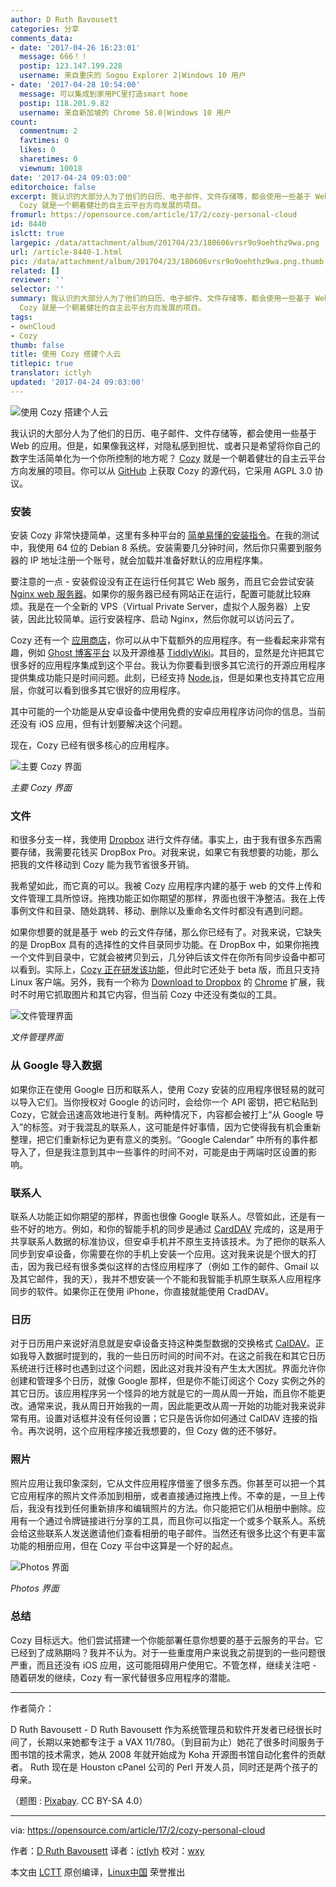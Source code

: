 ```yaml
---
author: D Ruth Bavousett
categories: 分享
comments_data:
- date: '2017-04-26 16:23:01'
  message: 666！！
  postip: 123.147.199.228
  username: 来自重庆的 Sogou Explorer 2|Windows 10 用户
- date: '2017-04-28 10:54:00'
  message: 可以集成到家用PC里打造smart home
  postip: 118.201.9.82
  username: 来自新加坡的 Chrome 58.0|Windows 10 用户
count:
  commentnum: 2
  favtimes: 0
  likes: 0
  sharetimes: 0
  viewnum: 10018
date: '2017-04-24 09:03:00'
editorchoice: false
excerpt: 我认识的大部分人为了他们的日历、电子邮件、文件存储等，都会使用一些基于 Web 的应用。但是，如果像我这样，对隐私感到担忧、或者只是希望将你自己的数字生活简单化为一个你所控制的地方呢？
  Cozy 就是一个朝着健壮的自主云平台方向发展的项目。
fromurl: https://opensource.com/article/17/2/cozy-personal-cloud
id: 8440
islctt: true
largepic: /data/attachment/album/201704/23/180606vrsr9o9oehthz9wa.png
url: /article-8440-1.html
pic: /data/attachment/album/201704/23/180606vrsr9o9oehthz9wa.png.thumb.jpg
related: []
reviewer: ''
selector: ''
summary: 我认识的大部分人为了他们的日历、电子邮件、文件存储等，都会使用一些基于 Web 的应用。但是，如果像我这样，对隐私感到担忧、或者只是希望将你自己的数字生活简单化为一个你所控制的地方呢？
  Cozy 就是一个朝着健壮的自主云平台方向发展的项目。
tags:
- ownCloud
- Cozy
thumb: false
title: 使用 Cozy 搭建个人云
titlepic: true
translator: ictlyh
updated: '2017-04-24 09:03:00'
---
```


![使用 Cozy 搭建个人云](/data/attachment/album/201704/23/180606vrsr9o9oehthz9wa.png "Building your own personal cloud with Cozy")


我认识的大部分人为了他们的日历、电子邮件、文件存储等，都会使用一些基于 Web 的应用。但是，如果像我这样，对隐私感到担忧、或者只是希望将你自己的数字生活简单化为一个你所控制的地方呢？ [Cozy](https://cozy.io/) 就是一个朝着健壮的自主云平台方向发展的项目。你可以从 [GitHub](https://github.com/cozy/cozy) 上获取 Cozy 的源代码，它采用 AGPL 3.0 协议。


### 安装


安装 Cozy 非常快捷简单，这里有多种平台的 [简单易懂的安装指令](https://docs.cozy.io/en/host/install/)。在我的测试中，我使用 64 位的 Debian 8 系统。安装需要几分钟时间，然后你只需要到服务器的 IP 地址注册一个账号，就会加载并准备好默认的应用程序集。


要注意的一点 - 安装假设没有正在运行任何其它 Web 服务，而且它会尝试安装 [Nginx web 服务器](https://www.nginx.com/)。如果你的服务器已经有网站正在运行，配置可能就比较麻烦。我是在一个全新的 VPS（Virtual Private Server，虚拟个人服务器）上安装，因此比较简单。运行安装程序、启动 Nginx，然后你就可以访问云了。


Cozy 还有一个 [应用商店](https://cozy.io/en/apps/)，你可以从中下载额外的应用程序。有一些看起来非常有趣，例如 [Ghost 博客平台](https://ghost.org/) 以及开源维基 [TiddlyWiki](http://tiddlywiki.com/)。其目的，显然是允许把其它很多好的应用程序集成到这个平台。我认为你要看到很多其它流行的开源应用程序提供集成功能只是时间问题。此刻，已经支持 [Node.js](http://nodejs.org/)，但是如果也支持其它应用层，你就可以看到很多其它很好的应用程序。


其中可能的一个功能是从安卓设备中使用免费的安卓应用程序访问你的信息。当前还没有 iOS 应用，但有计划要解决这个问题。


现在，Cozy 已经有很多核心的应用程序。


![主要 Cozy 界面](/data/attachment/album/201704/23/180607wuhhjrwlxdqwj8cz.jpg "Main Cozy Interface")


*主要 Cozy 界面*


### 文件


和很多分支一样，我使用 [Dropbox](https://www.dropbox.com/) 进行文件存储。事实上，由于我有很多东西需要存储，我需要花钱买 DropBox Pro。对我来说，如果它有我想要的功能，那么把我的文件移动到 Cozy 能为我节省很多开销。


我希望如此，而它真的可以。我被 Cozy 应用程序内建的基于 web 的文件上传和文件管理工具所惊讶。拖拽功能正如你期望的那样，界面也很干净整洁。我在上传事例文件和目录、随处跳转、移动、删除以及重命名文件时都没有遇到问题。


如果你想要的就是基于 web 的云文件存储，那么你已经有了。对我来说，它缺失的是 DropBox 具有的选择性的文件目录同步功能。在 DropBox 中，如果你拖拽一个文件到目录中，它就会被拷贝到云，几分钟后该文件在你所有同步设备中都可以看到。实际上，[Cozy 正在研发该功能](https://github.com/cozy-labs/cozy-desktop)，但此时它还处于 beta 版，而且只支持 Linux 客户端。另外，我有一个称为 [Download to Dropbox](https://github.com/pwnall/dropship-chrome) 的 [Chrome](https://www.google.com/chrome/) 扩展，我时不时用它抓取图片和其它内容，但当前 Cozy 中还没有类似的工具。


![文件管理界面](/data/attachment/album/201704/23/180607n3bp3qgk9glq3prw.jpg "文件管理界面")


*文件管理界面*


### 从 Google 导入数据


如果你正在使用 Google 日历和联系人，使用 Cozy 安装的应用程序很轻易的就可以导入它们。当你授权对 Google 的访问时，会给你一个 API 密钥，把它粘贴到 Cozy，它就会迅速高效地进行复制。两种情况下，内容都会被打上“从 Google 导入”的标签。对于我混乱的联系人，这可能是件好事情，因为它使得我有机会重新整理，把它们重新标记为更有意义的类别。“Google Calendar” 中所有的事件都导入了，但是我注意到其中一些事件的时间不对，可能是由于两端时区设置的影响。


### 联系人


联系人功能正如你期望的那样，界面也很像 Google 联系人。尽管如此，还是有一些不好的地方。例如，和你的智能手机的同步是通过 [CardDAV](https://en.wikipedia.org/wiki/CardDAV) 完成的，这是用于共享联系人数据的标准协议，但安卓手机并不原生支持该技术。为了把你的联系人同步到安卓设备，你需要在你的手机上安装一个应用。这对我来说是个很大的打击，因为我已经有很多类似这样的古怪应用程序了（例如 工作的邮件、Gmail 以及其它邮件，我的天），我并不想安装一个不能和我智能手机原生联系人应用程序同步的软件。如果你正在使用 iPhone，你直接就能使用 CradDAV。


### 日历


对于日历用户来说好消息就是安卓设备支持这种类型数据的交换格式 [CalDAV](https://en.wikipedia.org/wiki/CalDAV)。正如我导入数据时提到的，我的一些日历时间的时间不对。在这之前我在和其它日历系统进行迁移时也遇到过这个问题，因此这对我并没有产生太大困扰。界面允许你创建和管理多个日历，就像 Google 那样，但是你不能订阅这个 Cozy 实例之外的其它日历。该应用程序另一个怪异的地方就是它的一周从周一开始，而且你不能更改。通常来说，我从周日开始我的一周，因此能更改从周一开始的功能对我来说非常有用。设置对话框并没有任何设置；它只是告诉你如何通过 CalDAV 连接的指令。再次说明，这个应用程序接近我想要的，但 Cozy 做的还不够好。


### 照片


照片应用让我印象深刻，它从文件应用程序借鉴了很多东西。你甚至可以把一个其它应用程序的照片文件添加到相册，或者直接通过拖拽上传。不幸的是，一旦上传后，我没有找到任何重新排序和编辑照片的方法。你只能把它们从相册中删除。应用有一个通过令牌链接进行分享的工具，而且你可以指定一个或多个联系人。系统会给这些联系人发送邀请他们查看相册的电子邮件。当然还有很多比这个有更丰富功能的相册应用，但在 Cozy 平台中这算是一个好的起点。


![Photos 界面](/data/attachment/album/201704/23/180608o993za07f4un09u4.jpg "Photos Interface")


*Photos 界面*


### 总结


Cozy 目标远大。他们尝试搭建一个你能部署任意你想要的基于云服务的平台。它已经到了成熟期吗？我并不认为。对于一些重度用户来说我之前提到的一些问题很严重，而且还没有 iOS 应用，这可能阻碍用户使用它。不管怎样，继续关注吧 - 随着研发的继续，Cozy 有一家代替很多应用程序的潜能。




---


作者简介：


D Ruth Bavousett - D Ruth Bavousett 作为系统管理员和软件开发者已经很长时间了，长期以来她都专注于 a VAX 11/780。（到目前为止）她花了很多时间服务于图书馆的技术需求，她从 2008 年就开始成为 Koha 开源图书馆自动化套件的贡献者。 Ruth 现在是 Houston cPanel 公司的 Perl 开发人员，同时还是两个孩子的母亲。


（题图 : [Pixabay](https://pixabay.com/en/tree-field-cornfield-nature-247122/). CC BY-SA 4.0）




---


via: <https://opensource.com/article/17/2/cozy-personal-cloud>


作者：[D Ruth Bavousett](https://opensource.com/users/druthb) 译者：[ictlyh](https://github.com/ictlyh) 校对：[wxy](https://github.com/wxy)


本文由 [LCTT](https://github.com/LCTT/TranslateProject) 原创编译，[Linux中国](https://linux.cn/) 荣誉推出
